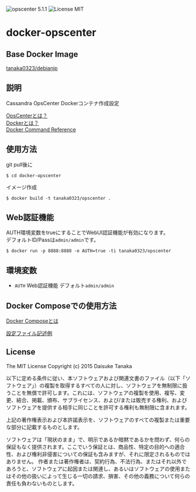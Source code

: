 ![opscenter 5.1.1](https://img.shields.io/badge/opscenter-5.1.1-brightgreen.svg) ![License MIT](https://img.shields.io/badge/license-MIT-blue.svg)

docker-opscenter
=====================

Base Docker Image
---------------------

[tanaka0323/debianjp](https://registry.hub.docker.com/u/tanaka0323/debianjp/)

説明
---------------------

Cassandra OpsCenter Dockerコンテナ作成設定

[OpsCenterとは？](http://www.datastax.com/what-we-offer/products-services/datastax-opscenter)  
[Dockerとは？](https://docs.docker.com/)  
[Docker Command Reference](https://docs.docker.com/reference/commandline/cli/)

使用方法
---------------------

git pull後に

    $ cd docker-opscenter

イメージ作成

    $ docker build -t tanaka0323/opscenter .

Web認証機能
---------------------

AUTH環境変数をtrueにすることでWebUI認証機能が有効になります。  
デフォルトID/Passは`admin/admin`です。

    $ docker run -p 8888:8888 -e AUTH=true -ti tanaka0323/opscenter

環境変数
---------------------

- `AUTH` Web認証機能 デフォルト`admin/admin`

Docker Composeでの使用方法
---------------------

[Docker Composeとは](https://docs.docker.com/compose/)  

[設定ファイル記述例](https://bitbucket.org/tanaka0323/compose-examples)

License
---------------------

The MIT License
Copyright (c) 2015 Daisuke Tanaka

以下に定める条件に従い、本ソフトウェアおよび関連文書のファイル（以下「ソフトウェア」）の複製を取得するすべての人に対し、ソフトウェアを無制限に扱うことを無償で許可します。これには、ソフトウェアの複製を使用、複写、変更、結合、掲載、頒布、サブライセンス、および/または販売する権利、およびソフトウェアを提供する相手に同じことを許可する権利も無制限に含まれます。

上記の著作権表示および本許諾表示を、ソフトウェアのすべての複製または重要な部分に記載するものとします。

ソフトウェアは「現状のまま」で、明示であるか暗黙であるかを問わず、何らの保証もなく提供されます。ここでいう保証とは、商品性、特定の目的への適合性、および権利非侵害についての保証も含みますが、それに限定されるものではありません。 作者または著作権者は、契約行為、不法行為、またはそれ以外であろうと、ソフトウェアに起因または関連し、あるいはソフトウェアの使用またはその他の扱いによって生じる一切の請求、損害、その他の義務について何らの責任も負わないものとします。